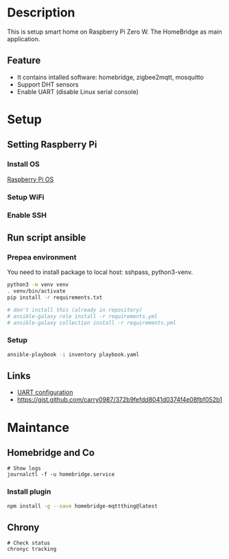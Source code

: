 # Description

This is setup smart home on Raspberry Pi Zero W.
The HomeBridge as main application.

## Feature

- It contains intalled software: homebridge, zigbee2mqtt, mosquitto
- Support DHT sensors
- Enable UART (disable Linux serial console)

# Setup

## Setting Raspberry Pi

### Install OS

[Raspberry Pi OS](https://www.raspberrypi.org/software/)

### Setup WiFi

### Enable SSH

## Run script ansible

### Prepea environment

You need to install package to local host: sshpass, python3-venv.

```bash
python3 -m venv venv
. venv/bin/activate
pip install -r requirements.txt

# don't install this (already in repository)
# ansible-galaxy role install -r requirements.yml
# ansible-galaxy collection install -r requirements.yml
```

### Setup

```bash
ansible-playbook -i inventory playbook.yaml
```

## Links

- [UART configuration](https://www.raspberrypi.org/documentation/configuration/uart.md)
- https://gist.github.com/carry0987/372b9fefdd8041d0374f4e08fbf052b1


# Maintance

## Homebridge and Co

```shell
# Show logs
journalctl -f -u homebridge.service
```

### Install plugin

```bash
npm install -g --save homebridge-mqttthing@latest
```

## Chrony

```console
# Check status
chronyc tracking
```
